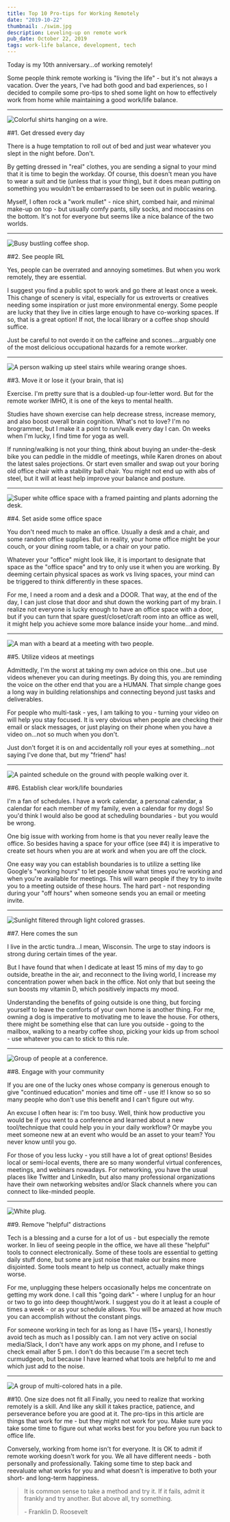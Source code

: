 ```yaml
---
title: Top 10 Pro-tips for Working Remotely
date: "2019-10-22"
thumbnail: ./swim.jpg
description: Leveling-up on remote work
pub_date: October 22, 2019
tags: work-life balance, development, tech
---
```


Today is my 10th anniversary...of working remotely!

Some people think remote working is "living the life" - but it's not always a vacation. Over the years, I've had both good and bad experiences, so I decided to compile some pro-tips to shed some light on how to effectively work from home while maintaining a good work/life balance.

<hr>

<div class="kg-card kg-image-card kg-width-medium">

![Colorful shirts hanging on a wire.](./clothes.jpg)

</div>

##1. Get dressed every day

There is a huge temptation to roll out of bed and just wear whatever you slept in the night before. Don't.

By getting dressed in "real" clothes, you are sending a signal to your mind that it is time to begin the workday. Of course, this doesn't mean you have to wear a suit and tie (unless that is your thing), but it does mean putting on something you wouldn't be embarrassed to be seen out in public wearing.

Myself, I often rock a "work mullet" - nice shirt, combed hair, and minimal make-up on top - but usually comfy pants, silly socks, and moccasins on the bottom. It's not for everyone but seems like a nice balance of the two worlds.

<hr>

<div class="kg-card kg-image-card kg-width-medium">

![Busy bustling coffee shop.](./coffee.jpg)

</div>

##2. See people IRL

Yes, people can be overrated and annoying sometimes. But when you work remotely, they are essential.

I suggest you find a public spot to work and go there at least once a week. This change of scenery is vital, especially for us extroverts or creatives needing some inspiration or just more environmental energy. Some people are lucky that they live in cities large enough to have co-working spaces. If so, that is a great option! If not, the local library or a coffee shop should suffice.

Just be careful to not overdo it on the caffeine and scones....arguably one of the most delicious occupational hazards for a remote worker.

<hr>

<div class="kg-card kg-image-card kg-width-medium">

![A person walking up steel stairs while wearing orange shoes.](./shoes.jpg)

</div>

##3. Move it or lose it (your brain, that is)

Exercise. I'm pretty sure that is a doubled-up four-letter word. But for the remote worker IMHO, it is one of the keys to mental health.

Studies have shown exercise can help decrease stress, increase memory, and also boost overall brain cognition. What's not to love? I'm no brogrammer, but I make it a point to run/walk every day I can. On weeks when I'm lucky, I find time for yoga as well.

If running/walking is not your thing, think about buying an under-the-desk bike you can peddle in the middle of meetings, while Karen drones on about the latest sales projections. Or start even smaller and swap out your boring old office chair with a stability ball chair. You might not end up with abs of steel, but it will at least help improve your balance and posture.

<hr>

<div class="kg-card kg-image-card kg-width-medium">

![Super white office space with a framed painting and plants adorning the desk.](./desk.jpg)

</div>

##4. Set aside some office space

You don't need much to make an office. Usually a desk and a chair, and some random office supplies. But in reality, your home office might be your couch, or your dining room table, or a chair on your patio.

Whatever your "office" might look like, it is important to designate that space as the "office space" and try to only use it when you are working. By deeming certain physical spaces as work vs living spaces, your mind can be triggered to think differently in these spaces.

For me, I need a room and a desk and a DOOR. That way, at the end of the day, I can just close that door and shut down the working part of my brain. I realize not everyone is lucky enough to have an office space with a door, but if you can turn that spare guest/closet/craft room into an office as well, it might help you achieve some more balance inside your home...and mind.

<hr>

<div class="kg-card kg-image-card kg-width-medium">

![A man with a beard at a meeting with two people.](./meeting.jpg)

</div>

##5. Utilize videos at meetings

Admittedly, I'm the worst at taking my own advice on this one...but use videos whenever you can during meetings. By doing this, you are reminding the voice on the other end that you are a HUMAN. That simple change goes a long way in building relationships and connecting beyond just tasks and deliverables.

For people who multi-task - yes, I am talking to you - turning your video on will help you stay focused. It is very obvious when people are checking their email or slack messages, or just playing on their phone when you have a video on...not so much when you don't.

Just don't forget it is on and accidentally roll your eyes at something...not saying I've done that, but my "friend" has!

<hr>

<div class="kg-card kg-image-card kg-width-medium">

![A painted schedule on the ground with people walking over it.](./schedule.jpg)

</div>

##6. Establish clear work/life boundaries

I'm a fan of schedules. I have a work calendar, a personal calendar, a calendar for each member of my family, even a calendar for my dogs! So you'd think I would also be good at scheduling boundaries - but you would be wrong.

One big issue with working from home is that you never really leave the office. So besides having a space for your office (see #4) it is imperative to create set hours when you are at work and when you are off the clock.

One easy way you can establish boundaries is to utilize a setting like Google's "working hours" to let people know what times you're working and when you're available for meetings. This will warn people if they try to invite you to a meeting outside of these hours. The hard part - not responding during your "off hours" when someone sends you an email or meeting invite.

<hr>

<div class="kg-card kg-image-card kg-width-medium">

![Sunlight filtered through light colored grasses.](./sun.jpg)

</div>

##7. Here comes the sun

I live in the arctic tundra...I mean, Wisconsin. The urge to stay indoors is strong during certain times of the year.

But I have found that when I dedicate at least 15 mins of my day to go outside, breathe in the air, and reconnect to the living world, I increase my concentration power when back in the office. Not only that but seeing the sun boosts my vitamin D, which positively impacts my mood.

Understanding the benefits of going outside is one thing, but forcing yourself to leave the comforts of your own home is another thing. For me, owning a dog is imperative to motivating me to leave the house. For others, there might be something else that can lure you outside - going to the mailbox, walking to a nearby coffee shop, picking your kids up from school - use whatever you can to stick to this rule.

<hr>

<div class="kg-card kg-image-card kg-width-medium">

![Group of people at a conference.](./audience.jpg)

</div>

##8. Engage with your community

If you are one of the lucky ones whose company is generous enough to give "continued education" monies and time off - use it! I know so so so many people who don't use this benefit and I can't figure out why.

An excuse I often hear is: I'm too busy. Well, think how productive you would be if you went to a conference and learned about a new tool/technique that could help you in your daily workflow? Or maybe you meet someone new at an event who would be an asset to your team? You never know until you go.

For those of you less lucky - you still have a lot of great options! Besides local or semi-local events, there are so many wonderful virtual conferences, meetings, and webinars nowadays. For networking, you have the usual places like Twitter and LinkedIn, but also many professional organizations have their own networking websites and/or Slack channels where you can connect to like-minded people.

<hr>

<div class="kg-card kg-image-card kg-width-medium">

![White plug.](./plug.jpg)

</div>

##9. Remove "helpful" distractions

Tech is a blessing and a curse for a lot of us - but especially the remote worker. In lieu of seeing people in the office, we have all these "helpful" tools to connect electronically. Some of these tools are essential to getting daily stuff done, but some are just noise that make our brains more disjointed. Some tools meant to help us connect, actually make things worse.

For me, unplugging these helpers occasionally helps me concentrate on getting my work done. I call this "going dark" - where I unplug for an hour or two to go into deep thought/work. I suggest you do it at least a couple of times a week - or as your schedule allows. You will be amazed at how much you can accomplish without the constant pings.

For someone working in tech for as long as I have (15+ years), I honestly avoid tech as much as I possibly can. I am not very active on social media/Slack, I don't have any work apps on my phone, and I refuse to check email after 5 pm. I don't do this because I'm a secret tech curmudgeon, but because I have learned what tools are helpful to me and which just add to the noise.

<hr>

<div class="kg-card kg-image-card kg-width-medium">

![A group of multi-colored hats in a pile.](./hats.jpg)

</div>

##10. One size does not fit all
Finally, you need to realize that working remotely is a skill. And like any skill it takes practice, patience, and perseverance before you are good at it. The pro-tips in this article are things that work for me - but they might not work for you. Make sure you take some time to figure out what works best for you before you run back to office life.

Conversely, working from home isn't for everyone. It is OK to admit if remote working doesn't work for you. We all have different needs - both personally and professionally. Taking some time to step back and reevaluate what works for you and what doesn't is imperative to both your short- and long-term happiness.

<blockquote>It is common sense to take a method and try it. If it fails, admit it frankly and try another. But above all, try something.<br><p class="float-right">- Franklin D. Roosevelt</p></blockquote>
